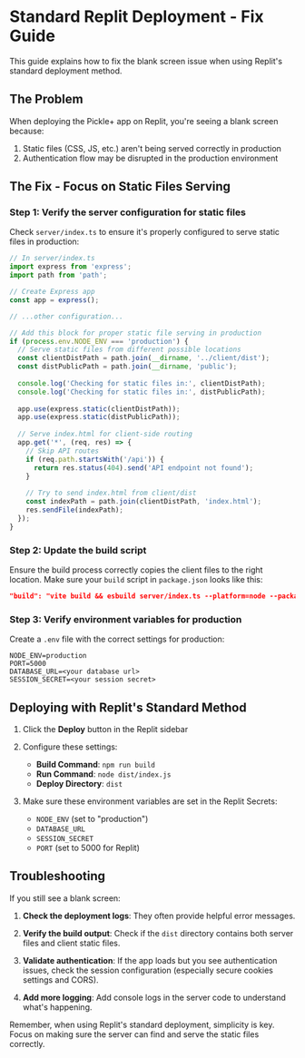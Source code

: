 # Standard Replit Deployment - Fix Guide

This guide explains how to fix the blank screen issue when using Replit's standard deployment method.

## The Problem

When deploying the Pickle+ app on Replit, you're seeing a blank screen because:

1. Static files (CSS, JS, etc.) aren't being served correctly in production
2. Authentication flow may be disrupted in the production environment

## The Fix - Focus on Static Files Serving

### Step 1: Verify the server configuration for static files

Check `server/index.ts` to ensure it's properly configured to serve static files in production:

```typescript
// In server/index.ts
import express from 'express';
import path from 'path';

// Create Express app
const app = express();

// ...other configuration...

// Add this block for proper static file serving in production
if (process.env.NODE_ENV === 'production') {
  // Serve static files from different possible locations
  const clientDistPath = path.join(__dirname, '../client/dist');
  const distPublicPath = path.join(__dirname, 'public');
  
  console.log('Checking for static files in:', clientDistPath);
  console.log('Checking for static files in:', distPublicPath);
  
  app.use(express.static(clientDistPath));
  app.use(express.static(distPublicPath));
  
  // Serve index.html for client-side routing
  app.get('*', (req, res) => {
    // Skip API routes
    if (req.path.startsWith('/api')) {
      return res.status(404).send('API endpoint not found');
    }
    
    // Try to send index.html from client/dist
    const indexPath = path.join(clientDistPath, 'index.html');
    res.sendFile(indexPath);
  });
}
```

### Step 2: Update the build script

Ensure the build process correctly copies the client files to the right location. Make sure your `build` script in `package.json` looks like this:

```json
"build": "vite build && esbuild server/index.ts --platform=node --packages=external --bundle --format=esm --outdir=dist"
```

### Step 3: Verify environment variables for production

Create a `.env` file with the correct settings for production:

```
NODE_ENV=production
PORT=5000
DATABASE_URL=<your database url>
SESSION_SECRET=<your session secret>
```

## Deploying with Replit's Standard Method

1. Click the **Deploy** button in the Replit sidebar
2. Configure these settings:
   - **Build Command**: `npm run build`
   - **Run Command**: `node dist/index.js`
   - **Deploy Directory**: `dist`

3. Make sure these environment variables are set in the Replit Secrets:
   - `NODE_ENV` (set to "production")
   - `DATABASE_URL`
   - `SESSION_SECRET`
   - `PORT` (set to 5000 for Replit)

## Troubleshooting

If you still see a blank screen:

1. **Check the deployment logs**: They often provide helpful error messages.

2. **Verify the build output**: Check if the `dist` directory contains both server files and client static files.

3. **Validate authentication**: If the app loads but you see authentication issues, check the session configuration (especially secure cookies settings and CORS).

4. **Add more logging**: Add console logs in the server code to understand what's happening.

Remember, when using Replit's standard deployment, simplicity is key. Focus on making sure the server can find and serve the static files correctly.
